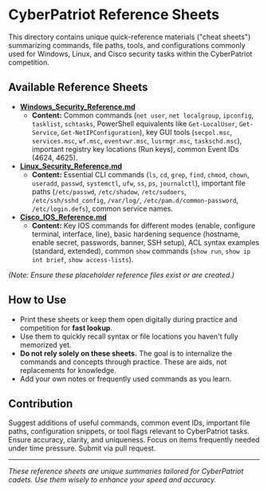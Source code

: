 # CyberPatriot Reference Sheets

This directory contains unique quick-reference materials ("cheat sheets") summarizing commands, file paths, tools, and configurations commonly used for Windows, Linux, and Cisco security tasks within the CyberPatriot competition.

## Available Reference Sheets

-   [**Windows_Security_Reference.md**](Windows_Security_Reference.md)
    *   **Content:** Common commands (`net user`, `net localgroup`, `ipconfig`, `tasklist`, `schtasks`, PowerShell equivalents like `Get-LocalUser`, `Get-Service`, `Get-NetIPConfiguration`), key GUI tools (`secpol.msc`, `services.msc`, `wf.msc`, `eventvwr.msc`, `lusrmgr.msc`, `taskschd.msc`), important registry key locations (Run keys), common Event IDs (4624, 4625).
-   [**Linux_Security_Reference.md**](Linux_Security_Reference.md)
    *   **Content:** Essential CLI commands (`ls`, `cd`, `grep`, `find`, `chmod`, `chown`, `useradd`, `passwd`, `systemctl`, `ufw`, `ss`, `ps`, `journalctl`), important file paths (`/etc/passwd`, `/etc/shadow`, `/etc/sudoers`, `/etc/ssh/sshd_config`, `/var/log/`, `/etc/pam.d/common-password`, `/etc/login.defs`), common service names.
-   [**Cisco_IOS_Reference.md**](Cisco_IOS_Reference.md)
    *   **Content:** Key IOS commands for different modes (enable, configure terminal, interface, line), basic hardening sequence (hostname, enable secret, passwords, banner, SSH setup), ACL syntax examples (standard, extended), common `show` commands (`show run`, `show ip int brief`, `show access-lists`).

*(Note: Ensure these placeholder reference files exist or are created.)*

## How to Use

-   Print these sheets or keep them open digitally during practice and competition for **fast lookup**.
-   Use them to quickly recall syntax or file locations you haven't fully memorized yet.
-   **Do not rely solely on these sheets.** The goal is to internalize the commands and concepts through practice. These are aids, not replacements for knowledge.
-   Add your own notes or frequently used commands as you learn.

## Contribution

Suggest additions of useful commands, common event IDs, important file paths, configuration snippets, or tool flags relevant to CyberPatriot tasks. Ensure accuracy, clarity, and uniqueness. Focus on items frequently needed under time pressure. Submit via pull request.

---
*These reference sheets are unique summaries tailored for CyberPatriot cadets. Use them wisely to enhance your speed and accuracy.*
